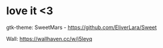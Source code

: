 # love it <3



gtk-theme: SweetMars - https://github.com/EliverLara/Sweet

Wall: https://wallhaven.cc/w/j5leyq
